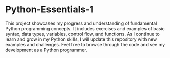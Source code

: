 # Python-Essentials-1
This project showcases my progress and understanding of fundamental Python programming concepts. It includes exercises and examples of basic syntax, data types, variables, control flow, and functions. As I continue to learn and grow in my Python skills, I will update this repository with new examples and challenges. Feel free to browse through the code and see my development as a Python programmer.
